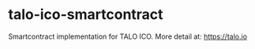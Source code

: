 # talo-ico-smartcontract
Smartcontract implementation for TALO ICO. More detail at: https://talo.io

